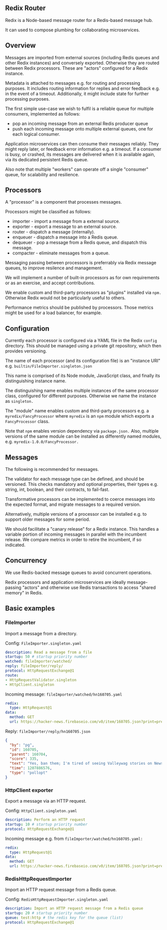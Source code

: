 
## Redix Router

Redix is a Node-based message router for a Redis-based message hub.

It can used to compose plumbing for collaborating microservices.

## Overview

Messages are imported from external sources (including Redis queues and other Redix instances) and conversely exported. Otherwise they are routed between Redix processors. These are "actors" configured for a Redix instance.

Metadata is attached to messages e.g. for routing and processing purposes. It includes routing information for replies and error feedback e.g. in the event of a timeout. Additionally, it might include state for further processing purposes.

The first simple use-case we wish to fulfil is a reliable queue for multiple consumers, implemented as follows:
- pop an incoming message from an external Redis producer queue
- push each incoming message onto multiple external queues, one for each logical consumer.

Application microservices can then consume their messages reliably. They might reply later, or feedback error information e.g. a timeout. If a consumer is busy, or crashed, its messages are delivered when it is available again, via its dedicated persistent Redis queue.

Also note that multiple "workers" can operate off a single "consumer" queue, for scalability and resilience.


## Processors

A "processor" is a component that processes messages.

Processors might be classified as follows:
- importer - import a message from a external source.
- exporter - export a message to an external source.
- router - dispatch a message (internally).
- enqueuer - dispatch a message into a Redis queue.
- dequeuer - pop a message from a Redis queue, and dispatch this message.
- compacter - eliminate messages from a queue.

Messaging passing between processors is preferrably via Redix message queues, to improve resilence and management.

We will implement a number of built-in processors as for own requirements or as an exercise, and accept contributions.

We enable custom and third-party processors as "plugins" installed via `npm.` Otherwise Redix would not be particularly useful to others.

Performance metrics should be published by processors. Those metrics might be used for a load balancer, for example.


## Configuration

Currently each processor is configured via a YAML file in the Redix `config` directory. This should be managed using a private git repository, which then provides versioning.

The name of each processor (and its configuration file) is an "instance URI" e.g. `builtin/FileImporter.singleton.json`

This name is comprised of its Node module, JavaScript class, and finally its distinguishing instance name.

The distinguishing name enables multiple instances of the same processor class, configured for different purposes. Otherwise we name the instance as `singleton.`

The "module" name enables custom and third-party processors e.g. a `myredix/FancyProcessor` where `myredix` is an `npm` module which exports a `FancyProcessor` class.

Note that `npm` enables version dependency via `package.json.` Also, multiple versions of the same module can be installed as differently named modules, e.g. `myredix-1.0.0/FancyProcessor.`


## Messages

The following is recommended for messages.

The validator for each message type can be defined, and should be versioned. This checks mandatory and optional properties, their types e.g. string, int, boolean, and their contracts, to fail-fast.

Transformative processors can be implemented to coerce messages into the expected format, and migrate messages to a required version.

Alternatively, multiple versions of a processor can be installed e.g. to support older messages for some period.

We should facilitate a "canary release" for a Redix instance. This handles a variable portion of incoming messages in parallel with the incumbent release. We compare metrics in order to retire the incumbent, if so indicated.


## Concurrency

We use Redis-backed message queues to avoid concurrent operations.

Redix processors and application microservices are ideally message-passing "actors" and otherwise use Redis transactions to access "shared memory" in Redis.


## Basic examples

### FileImporter

Import a message from a directory.

Config: `FileImporter.singleton.yaml`
```yaml
description: Read a message from a file
startup: 50 # startup priority number
watched: fileImporter/watched/
reply: fileImporter/reply/
protocol: HttpRequestExchange@1
route:
- HttpRequestValidator.singleton
- HttpClient.singleton
```

Incoming message: `fileImporter/watched/hn160705.yaml`
```yaml
redix:
  type: HttpRequest@1
data:
  method: GET
  url: https://hacker-news.firebaseio.com/v0/item/160705.json?print=pretty
```

Reply: `fileImporter/reply/hn160705.json`
```json
{
  "by": "pg",
  "id": 160705,
  "parent": 160704,
  "score": 335,
  "text": "Yes, ban them; I'm tired of seeing Valleywag stories on News.YC.",
  "time": 1207886576,
  "type": "pollopt"
}
```

### HttpClient exporter

Export a message via an HTTP request.

Config: `HttpClient.singleton.yaml`
```yaml
description: Perform an HTTP request
startup: 10 # startup priority number
protocol: HttpRequestExchange@1
```

Incoming message e.g. from `fileImporter/watched/hn160705.yaml:`
```yaml
redix:
  type: HttpRequest@1
data:
  method: GET
  url: https://hacker-news.firebaseio.com/v0/item/160705.json?print=pretty
```

### RedisHttpRequestImporter

Import an HTTP request message from a Redis queue.

Config: `RedisHttpRequestImporter.singleton.yaml`
```yaml
description: Import an HTTP request message from a Redis queue
startup: 20 # startup priority number
queue: test:http # the redis key for the queue (list)
protocol: HttpRequestExchange@1
```
